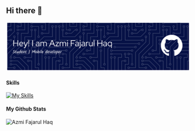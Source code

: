 ## Hi there 👋
![banner](images/github-header-banner.png)

#### Skills
[![My Skills](https://skillicons.dev/icons?i=dart,kotlin,androidstudio,vscode,flutter&theme=light)](https://skillicons.dev)

#### My Github Stats
![Azmi Fajarul Haq](https://github-readme-stats.vercel.app/api?username=AzmiFH&show_icons=true)